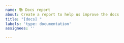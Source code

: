 ```yaml
---
name: 📚 Docs report
about: Create a report to help us improve the docs
title: "[docs] "
labels: 'type: documentation'
assignees: ''

---
```

